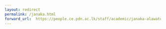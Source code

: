```yaml
---
layout: redirect
permalink: /janaka.html
forward_url:  https://people.ce.pdn.ac.lk/staff/academic/janaka-alawatugoda/
---
```

